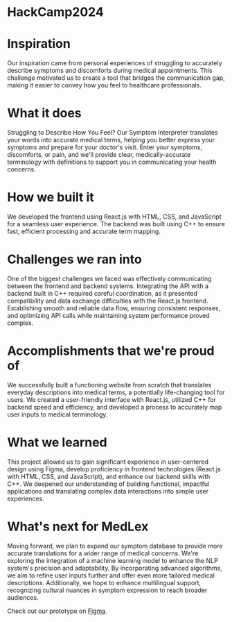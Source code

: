 # HackCamp2024

# Inspiration
Our inspiration came from personal experiences of struggling to accurately describe symptoms and discomforts during medical appointments. This challenge motivated us to create a tool that bridges the communication gap, making it easier to convey how you feel to healthcare professionals.

# What it does
Struggling to Describe How You Feel? Our Symptom Interpreter translates your words into accurate medical terms, helping you better express your symptoms and prepare for your doctor's visit. Enter your symptoms, discomforts, or pain, and we'll provide clear, medically-accurate terminology with definitions to support you in communicating your health concerns.

# How we built it
We developed the frontend using React.js with HTML, CSS, and JavaScript for a seamless user experience. The backend was built using C++ to ensure fast, efficient processing and accurate term mapping.

# Challenges we ran into
One of the biggest challenges we faced was effectively communicating between the frontend and backend systems. Integrating the API with a backend built in C++ required careful coordination, as it presented compatibility and data exchange difficulties with the React.js frontend. Establishing smooth and reliable data flow, ensuring consistent responses, and optimizing API calls while maintaining system performance proved complex.

# Accomplishments that we're proud of
We successfully built a functioning website from scratch that translates everyday descriptions into medical terms, a potentially life-changing tool for users. We created a user-friendly interface with React.js, utilized C++ for backend speed and efficiency, and developed a process to accurately map user inputs to medical terminology.

# What we learned
This project allowed us to gain significant experience in user-centered design using Figma, develop proficiency in frontend technologies (React.js with HTML, CSS, and JavaScript), and enhance our backend skills with C++. We deepened our understanding of building functional, impactful applications and translating complex data interactions into simple user experiences.

# What's next for MedLex
Moving forward, we plan to expand our symptom database to provide more accurate translations for a wider range of medical concerns. We're exploring the integration of a machine learning model to enhance the NLP system's precision and adaptability. By incorporating advanced algorithms, we aim to refine user inputs further and offer even more tailored medical descriptions. Additionally, we hope to enhance multilingual support, recognizing cultural nuances in symptom expression to reach broader audiences.

Check out our prototype on [Figma](https://www.figma.com/proto/qAe3k0CupnRIyk9RkvQiWc/HackCamp2024?node-id=1-4&t=5OLlr9fGzblutTMc-1&starting-point-node-id=1%3A4).